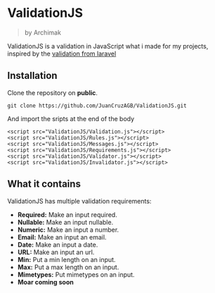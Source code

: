 # ValidationJS
> by Archimak

ValidationJS is a validation in JavaScript what i made for my projects, inspired by the [validation from laravel](https://laravel.com/docs/6.x/validation)

## Installation

Clone the repository on __public__.
```
git clone https://github.com/JuanCruzAGB/ValidationJS.git
```

And import the sripts at the end of the body
```
<script src="ValidationJS/Validation.js"></script>
<script src="ValidationJS/Rules.js"></script>
<script src="ValidationJS/Messages.js"></script>
<script src="ValidationJS/Requirements.js"></script>
<script src="ValidationJS/Validator.js"></script>
<script src="ValidationJS/Invalidator.js"></script>
```

## What it contains

ValidationJS has multiple validation requirements:
- __Required:__ Make an input required.
- __Nullable:__ Make an input nullable.
- __Numeric:__ Make an input a number.
- __Email:__ Make an input an email.
- __Date:__ Make an input a date.
- __URL:__ Make an input an url.
- __Min:__ Put a min length on an input.
- __Max:__ Put a max length on an input.
- __Mimetypes:__ Put mimetypes on an input.
- __Moar coming soon__
